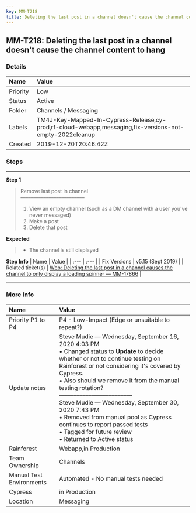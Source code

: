 ```yaml
---
key: MM-T218
title: Deleting the last post in a channel doesn't cause the channel content to hang
---
```


## MM-T218: Deleting the last post in a channel doesn't cause the channel content to hang

### Details

| Name     | Value                                                                                                   |
| :------- | :------------------------------------------------------------------------------------------------------ |
| Priority | Low                                                                                                     |
| Status   | Active                                                                                                  |
| Folder   | Channels / Messaging                                                                                    |
| Labels   | TM4J-Key-Mapped-In-Cypress-Release,cy-prod,rf-cloud-webapp,messaging,fix-versions-not-empty-2022cleanup |
| Created  | 2019-12-20T20:46:42Z                                                                                    |

### Steps

<hr/>

**Step 1**

> <article>Remove last post in channel<br>–––––––––––––––––––––––––<ol><li>View an empty channel (such as a DM channel with a user you've never messaged)</li><li> Make a post</li><li>Delete that post</li></ol></article>

**Expected**

> <article><ul><li>The channel is still displayed</li></ul></article>

**Step Info**
| Name | Value |
| :--- | :--- |
| Fix Versions | v5.15 (Sept 2019) |
| Related ticket(s) | <a href="https://mattermost.atlassian.net/browse/MM-17866">Web: Deleting the last post in a channel causes the channel to only display a loading spinner — MM-17866</a> |

<hr/>

### More Info

| Name                     | Value                                                                                                                                                                                                                                                                                                                                                                                                                                                                                                              |
| :----------------------- | :----------------------------------------------------------------------------------------------------------------------------------------------------------------------------------------------------------------------------------------------------------------------------------------------------------------------------------------------------------------------------------------------------------------------------------------------------------------------------------------------------------------- |
| Priority P1 to P4        | P4 - Low-Impact (Edge or unsuitable to repeat?)                                                                                                                                                                                                                                                                                                                                                                                                                                                                    |
| Update notes             | Steve Mudie — Wednesday, September 16, 2020 4:03 PM<br />• Changed status to <strong>Update</strong> to decide whether or not to continue testing on Rainforest or not considering it's covered by Cypress.<br />• Also should we remove it from the manual testing rotation?<br />–––––––––––––––––––––––––<br />Steve Mudie — Wednesday, September 30, 2020 7:43 PM<br />• Removed from manual pool as Cypress continues to report passed tests<br />• Tagged for future review<br />• Returned to Active status |
| Rainforest               | Webapp,in Production                                                                                                                                                                                                                                                                                                                                                                                                                                                                                               |
| Team Ownership           | Channels                                                                                                                                                                                                                                                                                                                                                                                                                                                                                                           |
| Manual Test Environments | Automated - No manual tests needed                                                                                                                                                                                                                                                                                                                                                                                                                                                                                 |
| Cypress                  | in Production                                                                                                                                                                                                                                                                                                                                                                                                                                                                                                      |
| Location                 | Messaging                                                                                                                                                                                                                                                                                                                                                                                                                                                                                                          |
